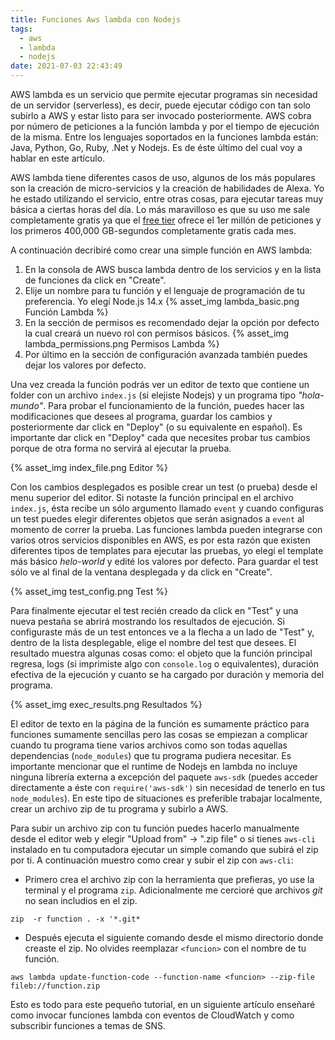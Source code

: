 ```yaml
---
title: Funciones Aws lambda con Nodejs
tags:
  - aws
  - lambda
  - nodejs
date: 2021-07-03 22:43:49
---
```



AWS lambda es un servicio que permite ejecutar programas sin necesidad de un servidor (serverless), es decir, puede ejecutar código con tan solo subirlo a AWS y estar listo para ser invocado posteriormente. AWS cobra por número de peticiones a la función lambda y por el tiempo de ejecución de la misma. Entre los lenguajes soportados en la funciones lambda están: Java, Python, Go, Ruby, .Net y Nodejs. Es de éste último del cual voy a hablar en este artículo.
<!-- more -->

AWS lambda tiene diferentes casos de uso, algunos de los más populares son la creación de micro-servicios y la creación de habilidades de Alexa. Yo he estado utilizando el servicio, entre otras cosas, para ejecutar tareas muy básica a ciertas horas del día. Lo más maravilloso es que su uso me sale completamente gratis ya que el [free tier](https://aws.amazon.com/lambda/pricing/) ofrece el 1er millón de peticiones y los primeros 400,000 GB-segundos completamente gratis cada mes.

A continuación decribiré como crear una simple función en AWS lambda:

1. En la consola de AWS busca lambda dentro de los servicios y en la lista de funciones da click en "Create".
2. Elije un nombre para tu función y el lenguaje de programación de tu preferencia. Yo elegí Node.js 14.x
{% asset_img lambda_basic.png Función Lambda %}
3. En la sección de permisos es recomendado dejar la opción por defecto la cual creará un nuevo rol con permisos básicos.
{% asset_img lambda_permissions.png Permisos Lambda %}
4. Por último en la sección de configuración avanzada también puedes dejar los valores por defecto.

Una vez creada la función podrás ver un editor de texto que contiene un folder con un archivo `index.js` (si elejiste Nodejs) y un programa tipo _"hola-mundo"_. Para probar el funcionamiento de la función, puedes hacer las modificaciones que desees al programa, guardar los cambios y posteriormente dar click en "Deploy" (o su equivalente en español). Es importante dar click en "Deploy" cada que necesites probar tus cambios porque de otra forma no servirá al ejecutar la prueba.

{% asset_img index_file.png Editor %}

Con los cambios desplegados es posible crear un test (o prueba) desde el menu superior del editor. Si notaste la función principal en el archivo `index.js`, ésta recibe un sólo argumento llamado `event` y cuando configuras un test puedes elegir diferentes objetos que serán asignados a `event` al momento de correr la prueba. Las funciones lambda pueden integrarse con varios otros servicios disponibles en AWS, es por esta razón que existen diferentes tipos de templates para ejecutar las pruebas, yo elegí el template más básico _helo-world_ y edité los valores por defecto. Para guardar el test sólo ve al final de la ventana desplegada y da click en "Create".

{% asset_img test_config.png Test %}

Para finalmente ejecutar el test recién creado da click en "Test" y una nueva pestaña se abrirá mostrando los resultados de ejecución. Si configuraste más de un test entonces ve a la flecha a un lado de "Test" y, dentro de la lista desplegable, elige el nombre del test que desees. El resultado muestra algunas cosas como: el objeto que la función principal regresa, logs (si imprimiste algo con `console.log` o equivalentes), duración efectiva de la ejecución y cuanto se ha cargado por duración y memoria del programa.

{% asset_img exec_results.png Resultados %}

El editor de texto en la página de la función es sumamente práctico para funciones sumamente sencillas pero las cosas se empiezan a complicar cuando tu programa tiene varios archivos como son todas aquellas dependencias (`node_modules`) que tu programa pudiera necesitar. Es importante mencionar que el runtime de Nodejs en lambda no incluye ninguna librería externa a excepción del paquete `aws-sdk` (puedes acceder directamente a éste con `require('aws-sdk')` sin necesidad de tenerlo en tus `node_modules`). En este tipo de situaciones es preferible trabajar localmente, crear un archivo zip de tu programa y subirlo a AWS.

Para subir un archivo zip con tu función puedes hacerlo manualmente desde el editor web y elegir "Upload from" -> ".zip file" o si tienes `aws-cli` instalado en tu computadora ejecutar un simple comando que subirá el zip por ti. A continuación muestro como crear y subir el zip con `aws-cli`:

- Primero crea el archivo zip con la herramienta que prefieras, yo use la terminal y el programa `zip`. Adicionalmente me cercioré que archivos _git_ no sean includios en el zip.
```
zip  -r function . -x '*.git*
```
- Después ejecuta el siguiente comando desde el mismo directorio donde creaste el zip. No olvides reemplazar `<funcion>` con el nombre de tu función.
```
aws lambda update-function-code --function-name <funcion> --zip-file fileb://function.zip
```

Esto es todo para este pequeño tutorial, en un siguiente artículo enseñaré como invocar funciones lambda con eventos de CloudWatch y como subscribir funciones a temas de SNS.
